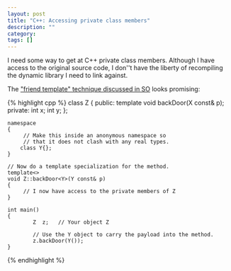 ```yaml
---
layout: post
title: "C++: Accessing private class members"
description: ""
category:
tags: []
---
```



I need some way to get at C++ private class members.
Although I have access to the original source code, I don''t have the liberty of
recompiling the dynamic library I need to link against.

The ["friend template" technique discussed in SO](http://stackoverflow.com/a/425489/390718) looks promising:

{% highlight cpp %}
    class Z
    {
        public:
            template<typename X>
                void backDoor(X const& p);
        private:
            int x;
            int y;
    };


    namespace
    {
         // Make this inside an anonymous namespace so
         // that it does not clash with any real types.
        class Y{};
    }

    // Now do a template specialization for the method.
    template<>
    void Z::backDoor<Y>(Y const& p)
    {
         // I now have access to the private members of Z
    }

    int main()
    {
            Z  z;   // Your object Z

            // Use the Y object to carry the payload into the method.
            z.backDoor(Y());
    }

{% endhighlight %}

